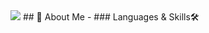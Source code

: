 <img src="https://capsule-render.vercel.app/api?type=waving&height=200&text=HyunKyu%20Lee!&fontAlign=80&fontAlignY=40&color=gradient" />
## 🌟 About Me 
- ### Languages & Skills🛠️

<!--
**HyunKyuLEEEE/HyunKyuLEEEE** is a ✨ _special_ ✨ repository because its `README.md` (this file) appears on your GitHub profile.

Here are some ideas to get you started:

- 🔭 I’m currently working on ...
- 🌱 I’m currently learning ...
- 👯 I’m looking to collaborate on ...
- 🤔 I’m looking for help with ...
- 💬 Ask me about ...
- 📫 How to reach me: ...
- 😄 Pronouns: ...
- ⚡ Fun fact: ...
-->
